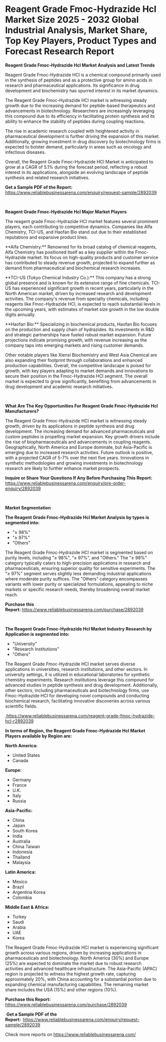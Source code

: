 <p><h1>Reagent Grade Fmoc-Hydrazide Hcl Market Size 2025 - 2032 Global Industrial Analysis, Market Share, Top Key Players, Product Types and Forecast Research Report</h1></p><p><strong>Reagent Grade Fmoc-Hydrazide Hcl Market Analysis and Latest Trends</strong></p>
<p><p>Reagent Grade Fmoc-Hydrazide HCl is a chemical compound primarily used in the synthesis of peptides and as a protective group for amino acids in research and pharmaceutical applications. Its significance in drug development and biochemistry has spurred interest in its market dynamics. </p><p>The Reagent Grade Fmoc-Hydrazide HCl market is witnessing steady growth due to the increasing demand for peptide-based therapeutics and advancements in biotechnology. Researchers are increasingly leveraging this compound due to its efficiency in facilitating protein synthesis and its ability to enhance the stability of peptides during coupling reactions. </p><p>The rise in academic research coupled with heightened activity in pharmaceutical development is further driving the expansion of this market. Additionally, growing investment in drug discovery by biotechnology firms is expected to bolster demand, particularly in areas such as oncology and infectious diseases. </p><p>Overall, the Reagent Grade Fmoc-Hydrazide HCl Market is anticipated to grow at a CAGR of 5.1% during the forecast period, reflecting a robust interest in its applications, alongside an evolving landscape of peptide synthesis and related research initiatives.</p></p>
<p><strong>Get a Sample PDF of the Report:&nbsp;</strong> <a href="https://www.reliablebusinessarena.com/enquiry/request-sample/2892039?utm_campaign=2529&utm_medium=2&utm_source=Github&utm_content=ia&utm_term=15032025&utm_id=reagent-grade-fmoc-hydrazide-hcl">https://www.reliablebusinessarena.com/enquiry/request-sample/2892039</a></p>
<p>&nbsp;</p>
<p><strong>Reagent Grade Fmoc-Hydrazide Hcl Major Market Players</strong></p>
<p><p>The reagent grade Fmoc-Hydrazide HCl market features several prominent players, each contributing to competitive dynamics. Companies like Alfa Chemistry, TCI-US, and Haofan Bio stand out due to their established reputations and expansive product lines.</p><p>**Alfa Chemistry:** Renowned for its broad catalog of chemical reagents, Alfa Chemistry has positioned itself as a key supplier within the Fmoc-Hydrazide market. Its focus on high-quality products and customer service has contributed to steady revenue growth, projected to expand further as demand from pharmaceutical and biochemical research increases.</p><p>**TCI-US (Tokyo Chemical Industry Co.):** This company has a strong global presence and is known for its extensive range of fine chemicals. TCI-US has experienced significant growth in recent years, particularly in the North American market, driven by increased research and development activities. The company's revenue from specialty chemicals, including reagents like Fmoc-Hydrazide HCl, is expected to reach substantial levels in the upcoming years, with estimates of market size growth in the low double digits annually.</p><p>**Haofan Bio:** Specializing in biochemical products, Haofan Bio focuses on the production and supply chain of hydrazides. Its investments in R&D and strategic partnerships have fueled robust market expansion. Future projections indicate promising growth, with revenue increasing as the company taps into emerging markets and rising customer demands.</p><p>Other notable players like Xiensi Biochemistry and West Asia Chemical are also expanding their footprint through collaborations and enhanced production capabilities. Overall, the competitive landscape is poised for growth, with key players adapting to market demands and innovations to secure their position in the Fmoc-Hydrazide HCl segment. The overall market is expected to grow significantly, benefiting from advancements in drug development and academic research initiatives.</p></p>
<p>&nbsp;</p>
<p><strong>What Are The Key Opportunities For Reagent Grade Fmoc-Hydrazide Hcl Manufacturers?</strong></p>
<p><p>The Reagent Grade Fmoc-Hydrazide HCl market is witnessing steady growth, driven by its applications in peptide synthesis and drug development. The increasing demand for advanced pharmaceuticals and custom peptides is propelling market expansion. Key growth drivers include the rise of biopharmaceuticals and advancements in coupling reagents. Geographically, North America and Europe dominate, but Asia-Pacific is emerging due to increased research activities. Future outlook is positive, with a projected CAGR of 5-7% over the next five years. Innovations in synthetic methodologies and growing investments in biotechnology research are likely to further enhance market prospects.</p></p>
<p><strong>Inquire or Share Your Questions If Any Before Purchasing This Report:</strong> <a href="https://www.reliablebusinessarena.com/enquiry/pre-order-enquiry/2892039?utm_campaign=2529&utm_medium=2&utm_source=Github&utm_content=ia&utm_term=15032025&utm_id=reagent-grade-fmoc-hydrazide-hcl">https://www.reliablebusinessarena.com/enquiry/pre-order-enquiry/2892039</a></p>
<p>&nbsp;</p>
<p><strong>Market Segmentation</strong></p>
<p><strong>The Reagent Grade Fmoc-Hydrazide Hcl Market Analysis by types is segmented into:</strong></p>
<p><ul><li>"≥ 98%"</li><li>"≥ 97%"</li><li>"Others"</li></ul></p>
<p><p>The Reagent Grade Fmoc-Hydrazide HCl market is segmented based on purity levels, including "≥ 98%", "≥ 97%", and "Others." The "≥ 98%" category typically caters to high-precision applications in research and pharmaceuticals, ensuring superior quality for sensitive experiments. The "≥ 97%" segment serves slightly less demanding industrial applications where moderate purity suffices. The "Others" category encompasses variants with lower purity or specialized formulations, appealing to niche markets or specific research needs, thereby broadening overall market reach.</p></p>
<p><strong>Purchase this Report:&nbsp;</strong><a href="https://www.reliablebusinessarena.com/purchase/2892039?utm_campaign=2529&utm_medium=2&utm_source=Github&utm_content=ia&utm_term=15032025&utm_id=reagent-grade-fmoc-hydrazide-hcl">https://www.reliablebusinessarena.com/purchase/2892039</a></p>
<p>&nbsp;</p>
<p><strong>The Reagent Grade Fmoc-Hydrazide Hcl Market Industry Research by Application is segmented into:</strong></p>
<p><ul><li>"University"</li><li>"Research Institutions"</li><li>"Others"</li></ul></p>
<p><p>The Reagent Grade Fmoc-Hydrazide HCl market serves diverse applications in universities, research institutions, and other sectors. In university settings, it is utilized in educational laboratories for synthetic chemistry experiments. Research institutions leverage this compound for advanced studies in peptide synthesis and drug development. Additionally, other sectors, including pharmaceuticals and biotechnology firms, use Fmoc-Hydrazide HCl for developing novel compounds and conducting biochemical research, facilitating innovative discoveries across various scientific fields.</p></p>
<p><a href="https://www.reliablebusinessarena.com/reagent-grade-fmoc-hydrazide-hcl-r2892039?utm_campaign=2529&utm_medium=2&utm_source=Github&utm_content=ia&utm_term=15032025&utm_id=reagent-grade-fmoc-hydrazide-hcl">&nbsp;https://www.reliablebusinessarena.com/reagent-grade-fmoc-hydrazide-hcl-r2892039</a></p>
<p><strong>In terms of Region, the Reagent Grade Fmoc-Hydrazide Hcl Market Players available by Region are:</strong></p>
<p>
    <p> <strong> North America: </strong>
        <ul>
            <li>United States</li>
            <li>Canada</li>
        </ul>
        </p> 
    <p> <strong> Europe: </strong>
        <ul>
            <li>Germany</li>
            <li>France</li>
            <li>U.K.</li>
            <li>Italy</li>
            <li>Russia</li>
        </ul>
        </p> 
    <p> <strong> Asia-Pacific: </strong>
        <ul>
            <li>China</li>
            <li>Japan</li>
            <li>South Korea</li>
            <li>India</li>
            <li>Australia</li>
            <li>China Taiwan</li>
            <li>Indonesia</li>
            <li>Thailand</li>
            <li>Malaysia</li>
        </ul>
        </p> 
    <p> <strong> Latin America: </strong>
        <ul>
            <li>Mexico</li>
            <li>Brazil</li>
            <li>Argentina Korea</li>
            <li>Colombia</li>
        </ul>
        </p> 
    <p> <strong> Middle East & Africa: </strong>
        <ul>
            <li>Turkey</li>
            <li>Saudi</li>
            <li>Arabia</li>
            <li>UAE</li>
            <li>Korea</li>
        </ul>
    </p>
    </p>
<p><p>The Reagent Grade Fmoc-Hydrazide HCl market is experiencing significant growth across various regions, driven by increasing applications in pharmaceuticals and biotechnology. North America (30%) and Europe (25%) are expected to dominate the market due to robust research activities and advanced healthcare infrastructure. The Asia-Pacific (APAC) region is projected to witness the highest growth rate, capturing approximately 20%, with China accounting for a substantial portion due to expanding chemical manufacturing capabilities. The remaining market share includes the USA (15%) and other regions (10%).</p></p>
<p><strong>Purchase this Report: </strong><a href="https://www.reliablebusinessarena.com/purchase/2892039?utm_campaign=2529&utm_medium=2&utm_source=Github&utm_content=ia&utm_term=15032025&utm_id=reagent-grade-fmoc-hydrazide-hcl">https://www.reliablebusinessarena.com/purchase/2892039</a></p>
<p>&nbsp;<strong>Get a Sample PDF of the Report:&nbsp;&nbsp;</strong><a href="https://www.reliablebusinessarena.com/enquiry/request-sample/2892039?utm_campaign=2529&utm_medium=2&utm_source=Github&utm_content=ia&utm_term=15032025&utm_id=reagent-grade-fmoc-hydrazide-hcl">https://www.reliablebusinessarena.com/enquiry/request-sample/2892039</a></p>
<p><strong></strong></p>
<p>Check more reports on <a href="https://www.reliablebusinessarena.com/?utm_campaign=2529&utm_medium=2&utm_source=Github&utm_content=ia&utm_term=15032025&utm_id=reagent-grade-fmoc-hydrazide-hcl">https://www.reliablebusinessarena.com/</a></p>